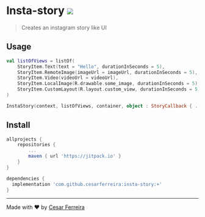 # Insta-story [![](https://jitpack.io/v/cesarferreira/insta-story.svg)](https://jitpack.io/#cesarferreira/insta-story)

> Creates an instagram story like UI 

## Usage

```kotlin
val listOfViews = listOf(
    StoryItem.Text(text = "Hello", durationInSeconds = 5),
    StoryItem.RemoteImage(imageUrl = imageUrl, durationInSeconds = 5),
    StoryItem.Video(videoUrl = videoUrl),
    StoryItem.LocalImage(R.drawable.some_image, durationInSeconds = 5),
    StoryItem.CustomLayout(R.layout.custom_view, durationInSeconds = 5)
)

InstaStory(context, listOfViews, container, object : StoryCallback { ... } ).start()
```

## Install

```groovy
allprojects {
    repositories {
        ...
        maven { url 'https://jitpack.io' }
    }
}
```

```groovy
dependencies {
  implementation 'com.github.cesarferreira:insta-story:+'
}
```

---------------------

Made with ♥ by [Cesar Ferreira](http://cesarferreira.com)

